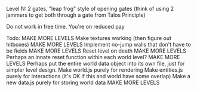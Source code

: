 Level N: 2 gates, "leap frog" style of opening gates (think of using 2 jammers to get both through a gate from Talos Principle)

Do not work in free time. You're on reduced pay


Todo: 
	MAKE MORE LEVELS
	Make textures working (then figure out hitboxes)
	MAKE MORE LEVELS
	Implement no-jump walls that don't have to be fields
	MAKE MORE LEVELS
	Reset level on death
	MAKE MORE LEVELS
	Perhaps an innate reset function within each world level?
	MAKE MORE LEVELS
	Perhaps put the entire world data object into its own file, just for simpler level design. 
		Make world.js purely for rendering
		Make entities.js purely for interactions (it's OK if this and world have some overlap)
		Make a new data.js purely for storing world data
	MAKE MORE LEVELS